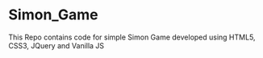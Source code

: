 # Simon_Game
This Repo contains code for simple Simon Game developed using HTML5, CSS3, JQuery and Vanilla JS

